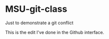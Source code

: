 # MSU-git-class
Just to demonstrate a git conflict


This is the edit I've done in the Github interface.
